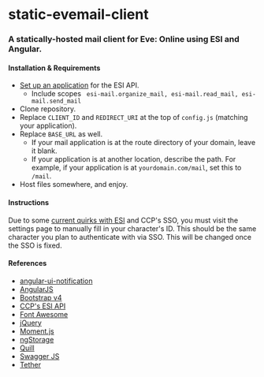 # static-evemail-client

### A statically-hosted mail client for Eve: Online using ESI and Angular.

#### Installation & Requirements
- [Set up an application](https://developers.eveonline.com/applications) for the ESI API.
	- Include scopes `
		esi-mail.organize_mail,
		esi-mail.read_mail,
		esi-mail.send_mail`
- Clone repository.
- Replace `CLIENT_ID` and `REDIRECT_URI` at the top of `config.js` (matching your application).
- Replace `BASE_URL` as well.
	- If your mail application is at the route directory of your domain, leave it blank.
	- If your application is at another location, describe the path. For example, if your application is at `yourdomain.com/mail`, set this to `/mail`.
- Host files somewhere, and enjoy.

#### Instructions
Due to some [current quirks with ESI](https://github.com/ccpgames/esi-issues/issues/198) and CCP's SSO, you must visit the settings page to manually fill in your character's ID. This should be the same character you plan to authenticate with via SSO. This will be changed once the SSO is fixed.

#### References
- [angular-ui-notification](https://github.com/alexcrack/angular-ui-notification)
- [AngularJS](https://angularjs.org/)
- [Bootstrap v4](https://v4-alpha.getbootstrap.com/)
- [CCP's ESI API](https://esi.tech.ccp.is/)
- [Font Awesome](http://fontawesome.io/)
- [jQuery](https://jquery.com/)
- [Moment.js](https://momentjs.com/)
- [ngStorage](https://github.com/gsklee/ngStorage)
- [Quill](http://quilljs.com/)
- [Swagger JS](https://github.com/swagger-api/swagger-js)
- [Tether](http://tether.io/)